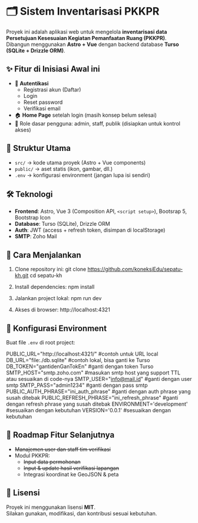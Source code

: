 # 🗂️ Sistem Inventarisasi PKKPR

Proyek ini adalah aplikasi web untuk mengelola **inventarisasi data Persetujuan Kesesuaian Kegiatan Pemanfaatan Ruang (PKKPR)**.  
Dibangun menggunakan **Astro + Vue** dengan backend database **Turso (SQLite + Drizzle ORM)**.  

## ✨ Fitur di Inisiasi Awal ini
- 🔐 **Autentikasi**
  - Registrasi akun (Daftar)
  - Login
  - Reset password
  - Verifikasi email
- 🏠 **Home Page** setelah login (masih konsep belum selesai)
- 🎯 Role dasar pengguna: admin, staff, publik (disiapkan untuk kontrol akses)

## 📂 Struktur Utama
- `src/` → kode utama proyek (Astro + Vue components)
- `public/` → aset statis (ikon, gambar, dll.)
- `.env` → konfigurasi environment (jangan lupa isi sendiri)

## 🛠️ Teknologi
- **Frontend**: Astro, Vue 3 (Composition API, `<script setup>`), Bootsrap 5, Bootstrap Icon
- **Database**: Turso (SQLite), Drizzle ORM
- **Auth**: JWT (access + refresh token, disimpan di localStorage)
- **SMTP**: Zoho Mail

## 🚀 Cara Menjalankan
1. Clone repository ini:
   git clone https://github.com/koneksiEdu/sepatu-kh.git
   cd sepatu-kh

2. Install dependencies:
   npm install

3. Jalankan project lokal:
   npm run dev

4. Akses di browser:
   http://localhost:4321

## 🔑 Konfigurasi Environment
Buat file `.env` di root project:

PUBLIC_URL="http://localhost:4321/" #contoh untuk URL local
DB_URL="file:./db.sqlite" #contoh lokal, bisa ganti ke Turso
DB_TOKEN="gantidenGanTokEn" #ganti dengan token Turso
SMTP_HOST="smtp.zoho.com" #masukan smtp host yang support TTL atau sesuaikan di code-nya
SMTP_USER="info@mail.id" #ganti dengan user smtp
SMTP_PASS="admin1234" #ganti dengan pass smtp
PUBLIC_AUTH_PHRASE="ini_auth_phrase" #ganti dengan auth phrase yang susah ditebak
PUBLIC_REFRESH_PHRASE="ini_refresh_phrase" #ganti dengan refresh phrase yang susah ditebak
ENVIRONMENT='development' #sesuaikan dengan kebutuhan
VERSION='0.0.1' #sesuaikan dengan kebutuhan

## 📌 Roadmap Fitur Selanjutnya
- ~~Manajemen user dan staff tim verifikasi~~
- Modul PKKPR:
  - ~~Input data permohonan~~
  - ~~Input & update hasil verifikasi lapangan~~
  - Integrasi koordinat ke GeoJSON & peta

## 📜 Lisensi
Proyek ini menggunakan lisensi **MIT**.  
Silakan gunakan, modifikasi, dan kontribusi sesuai kebutuhan.
